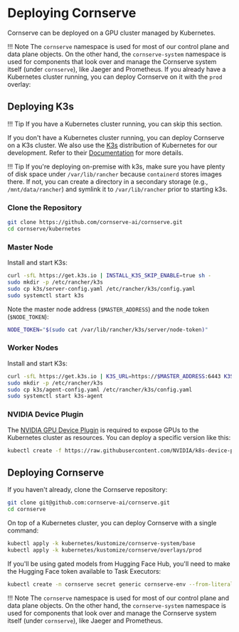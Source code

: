 # Deploying Cornserve

Cornserve can be deployed on a GPU cluster managed by Kubernetes.

!!! Note
    The `cornserve` namespace is used for most of our control plane and data plane objects.
    On the other hand, the `cornserve-system` namespace is used for components that look over and manage the Cornserve system itself (under `cornserve`), like Jaeger and Prometheus.
If you already have a Kubernetes cluster running, you can deploy Cornserve on it with the `prod` overlay:

## Deploying K3s

!!! Tip
    If you have a Kubernetes cluster running, you can skip this section.

If you don't have a Kubernetes cluster running, you can deploy Cornserve on a K3s cluster.
We also use the [K3s](https://k3s.io/) distribution of Kubernetes for our development.
Refer to their [Documentation](https://docs.k3s.io/quick-start/) for more details.

!!! Tip
    If you're deploying on-premise with k3s, make sure you have plenty of disk space under `/var/lib/rancher` because `containerd` stores images there.
    If not, you can create a directory in a secondary storage (e.g., `/mnt/data/rancher`) and symlink it to `/var/lib/rancher` prior to starting k3s.

### Clone the Repository

```bash
git clone https://github.com/cornserve-ai/cornserve.git
cd cornserve/kubernetes
```

### Master Node

Install and start K3s:

```bash
curl -sfL https://get.k3s.io | INSTALL_K3S_SKIP_ENABLE=true sh -
sudo mkdir -p /etc/rancher/k3s
sudo cp k3s/server-config.yaml /etc/rancher/k3s/config.yaml
sudo systemctl start k3s
```

Note the master node address (`$MASTER_ADDRESS`) and the node token (`$NODE_TOKEN`):

```bash
NODE_TOKEN="$(sudo cat /var/lib/rancher/k3s/server/node-token)"
```

### Worker Nodes

Install and start K3s:

```bash
curl -sfL https://get.k3s.io | K3S_URL=https://$MASTER_ADDRESS:6443 K3S_TOKEN=$NODE_TOKEN INSTALL_K3S_SKIP_ENABLE=true sh -
sudo mkdir -p /etc/rancher/k3s
sudo cp k3s/agent-config.yaml /etc/rancher/k3s/config.yaml
sudo systemctl start k3s-agent
```

### NVIDIA Device Plugin

The [NVIDIA GPU Device Plugin](https://github.com/NVIDIA/k8s-device-plugin) is required to expose GPUs to the Kubernetes cluster as resources.
You can deploy a specific version like this:

```bash
kubectl create -f https://raw.githubusercontent.com/NVIDIA/k8s-device-plugin/v0.17.3/nvidia-device-plugin.yml
```


## Deploying Cornserve

If you haven't already, clone the Cornserve repository:

```bash
git clone git@github.com:cornserve-ai/cornserve.git
cd cornserve
```

On top of a Kubernetes cluster, you can deploy Cornserve with a single command:

```bash
kubectl apply -k kubernetes/kustomize/cornserve-system/base
kubectl apply -k kubernetes/kustomize/cornserve/overlays/prod
```

If you'll be using gated models from Hugging Face Hub, you'll need to make the Hugging Face token available to Task Executors:

```bash
kubectl create -n cornserve secret generic cornserve-env --from-literal=hf-token=$HF_TOKEN
```

!!! Note
    The `cornserve` namespace is used for most of our control plane and data plane objects.
    On the other hand, the `cornserve-system` namespace is used for components that look over and manage the Cornserve system itself (under `cornserve`), like Jaeger and Prometheus.
